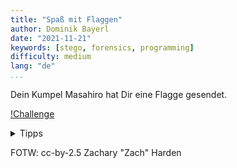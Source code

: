 ```yaml
---
title: "Spaß mit Flaggen"
author: Dominik Bayerl
date: "2021-11-21"
keywords: [stego, forensics, programming]
difficulty: medium
lang: "de"
...
```


Dein Kumpel Masahiro hat Dir eine Flagge gesendet.

[!Challenge](output-6.png)

<details>
  <summary>Tipps</summary>
  <ol>
      <li>Es sind fünf Hinweise versteckt.</li>
      <li>I'll try Exif - that's a good trick! (Hinweis 0)</li>
  </ol>
</details>

FOTW: cc-by-2.5 Zachary "Zach" Harden
